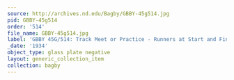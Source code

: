 ```yaml
---
source: http://archives.nd.edu/Bagby/GBBY-45g514.jpg
pid: GBBY-45g514
order: '514'
file_name: GBBY-45g514.jpg
label: 'GBBY 45G/514: Track Meet or Practice - Runners at Start and Finish - 1934'
_date: '1934'
object_type: glass plate negative
layout: generic_collection_item
collection: bagby
---
```

